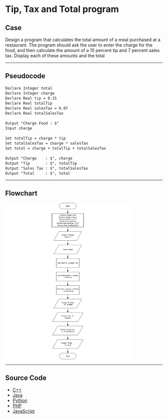 # Tip, Tax and Total program

## Case

Design a program that calculates the total amount of a meal purchased at a restaurant. The program should ask the user to enter the charge for the food, and then calculate the amount of a 15 percent tip and 7 percent sales tax. Display each of these amounts and the total

<hr>

## Pseudocode

```
Declare Integer total
Declare Integer charge
Declare Real tip = 0.15
Declare Real totalTip
Declare Real salesTax = 0.07
Declare Real totalSalesTax

Output "Charge Food : $"
Input charge

Set totalTip = charge * tip
Set totalSalesTax = charge * salesTax
Set total = charge + totalTip + totalSalesTax

Output "Charge    : $", charge
Output "Tip       : $", totalTip
Output "Sales Tax : $", totalSalesTax
Output "Total     : $", total
```

<hr>

## Flowchart

<img src="tipTaxTotalFlowchart.png" width="400" height="500">

<hr>

## Source Code

- [C++](tipTaxTotal.cpp)
- [Java](tipTaxTotal.java)
- [Python](tipTaxTotal.py)
- [PHP](tipTaxTotal.php)
- [JavaScript](tipTaxTotal.js)
